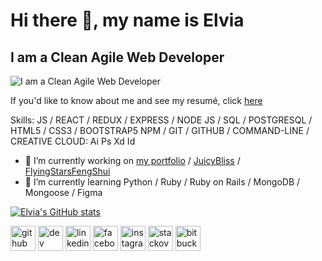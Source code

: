 # Hi there 👋, my name is Elvia
## I am a Clean Agile Web Developer



![I am a Clean Agile Web Developer](https://www.juicybliss.com/redappbanner.png)

If you'd like to know about me and see my resumé, click [here](https://www.juicybliss.com/about)

Skills: 
JS / REACT / REDUX / EXPRESS / NODE JS / SQL / POSTGRESQL / HTML5 / CSS3 / BOOTSTRAP5 
NPM / GIT  / GITHUB / COMMAND-LINE / CREATIVE CLOUD: Ai Ps Xd Id


- 🔭 I’m currently working on [my portfolio](https://www.elviacamarena.dev) / [JuicyBliss](https://www.juicybliss.com) / [FlyingStarsFengShui](http://www.flyingstarsfengshui.com) 
- 🌱 I’m currently learning Python / Ruby / Ruby on Rails / MongoDB / Mongoose / Figma   





[![Elvia's GitHub stats](https://github-readme-stats.vercel.app/api?username=juicybliss&show_icons=true&theme=merko
)](https://github.com/juicybliss/github-readme-stats)







[<img src='https://cdn.jsdelivr.net/npm/simple-icons@3.0.1/icons/github.svg' alt='github' height='40'>](https://github.com/juicybliss)  [<img src='https://cdn.jsdelivr.net/npm/simple-icons@3.0.1/icons/dev-dot-to.svg' alt='dev' height='40'>](https://dev.to/elvia)  [<img src='https://cdn.jsdelivr.net/npm/simple-icons@3.0.1/icons/linkedin.svg' alt='linkedin' height='40'>](https://www.linkedin.com/in/elvia-camarena-5149a513/)  [<img src='https://cdn.jsdelivr.net/npm/simple-icons@3.0.1/icons/facebook.svg' alt='facebook' height='40'>](https://www.facebook.com/elvia.dev)  [<img src='https://cdn.jsdelivr.net/npm/simple-icons@3.0.1/icons/instagram.svg' alt='instagram' height='40'>](https://www.instagram.com/juicy4life111/)  [<img src='https://cdn.jsdelivr.net/npm/simple-icons@3.0.1/icons/stackoverflow.svg' alt='stackoverflow' height='40'>](https://stackoverflow.com/users/14930384/elvia-camarena)  [<img src='https://cdn.jsdelivr.net/npm/simple-icons@3.0.1/icons/bitbucket.svg' alt='bitbucket' height='40'>](https://bitbucket.org/juicybliss/)  


